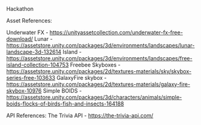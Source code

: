 Hackathon

Asset References:

Underwater FX - https://unityassetcollection.com/underwater-fx-free-download/
Lunar - https://assetstore.unity.com/packages/3d/environments/landscapes/lunar-landscape-3d-132614
Island - https://assetstore.unity.com/packages/3d/environments/landscapes/free-island-collection-104753
Freebee Skyboxes - https://assetstore.unity.com/packages/2d/textures-materials/sky/skybox-series-free-103633
GalaxyFire skybox - https://assetstore.unity.com/packages/2d/textures-materials/galaxy-fire-skybox-10976
Simple BOIDS - https://assetstore.unity.com/packages/3d/characters/animals/simple-boids-flocks-of-birds-fish-and-insects-164188

API References:
The Trivia API - https://the-trivia-api.com/